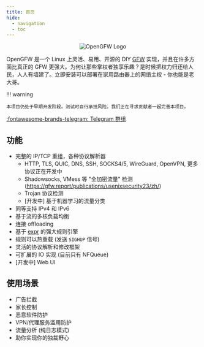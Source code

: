 ```yaml
---
title: 首页
hide:
  - navigation
  - toc
---
```


<!-- Hack to hide the title -->
<style>
  .md-typeset h1,
  .md-content__button {
    display: none;
  }
</style>

<div style="text-align: center;">
  <img src="/assets/logo_text.png" alt="OpenGFW Logo">
</div>

OpenGFW 是一个 Linux 上灵活、易用、开源的 DIY [GFW](https://zh.wikipedia.org/wiki/%E9%98%B2%E7%81%AB%E9%95%BF%E5%9F%8E) 实现，并且在许多方面比真正的 GFW 更强大。为何让那些掌权者独享乐趣？是时候把权力归还给人民，人人有墙建了。立即安装可以部署在家用路由器上的网络主权 - 你也能是老大哥。

!!! warning

    本项目仍处于早期开发阶段。测试时自行承担风险。我们正在寻求贡献者一起完善本项目。

[:fontawesome-brands-telegram: Telegram 群组](https://t.me/OpGFW)

## 功能

- 完整的 IP/TCP 重组，各种协议解析器
    - HTTP, TLS, QUIC, DNS, SSH, SOCKS4/5, WireGuard, OpenVPN, 更多协议正在开发中
    - Shadowsocks, VMess 等 "全加密流量" 检测 (https://gfw.report/publications/usenixsecurity23/zh/)
    - Trojan 协议检测
    - [开发中] 基于机器学习的流量分类
- 同等支持 IPv4 和 IPv6
- 基于流的多核负载均衡
- 连接 offloading
- 基于 [expr](https://github.com/expr-lang/expr) 的强大规则引擎
- 规则可以热重载 (发送 `SIGHUP` 信号)
- 灵活的协议解析和修改框架
- 可扩展的 IO 实现 (目前只有 NFQueue)
- [开发中] Web UI

## 使用场景

- 广告拦截
- 家长控制
- 恶意软件防护
- VPN/代理服务滥用防护
- 流量分析 (纯日志模式)
- 助你实现你的独裁野心
